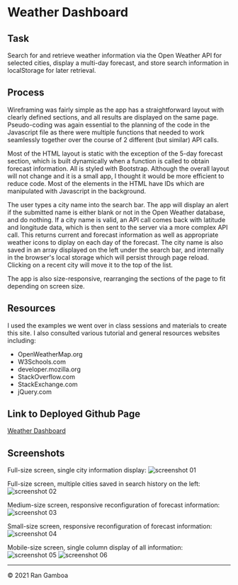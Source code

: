 # Weather Dashboard

## Task

Search for and retrieve weather information via the Open Weather API for selected cities, display a multi-day forecast, and store search information in localStorage for later retrieval.

## Process

Wireframing was fairly simple as the app has a straightforward layout with clearly defined sections, and all results are displayed on the same page. Pseudo-coding was again essential to the planning of the code in the Javascript file as there were multiple functions that needed to work seamlessly together over the course of 2 different (but similar) API calls.

Most of the HTML layout is static with the exception of the 5-day forecast section, which is built dynamically when a function is called to obtain forecast information. All is styled with Bootstrap. Although the overall layout will not change and it is a small app, I thought it would be more efficient to reduce code. Most of the elements in the HTML have IDs which are manipulated with Javascript in the background.

The user types a city name into the search bar. The app will display an alert if the submitted name is either blank or not in the Open Weather database, and do nothing. If a city name is valid, an API call comes back with latitude and longitude data, which is then sent to the server via a more complex API call. This returns current and forecast information as well as appropriate weather icons to diplay on each day of the forecast. The city name is also saved in an array displayed on the left under the search bar, and internally in the browser's local storage which will persist through page reload. Clicking on a recent city will move it to the top of the list.

The app is also size-responsive, rearranging the sections of the page to fit depending on screen size.

## Resources

I used the examples we went over in class sessions and materials to create this site. I also consulted various tutorial and general resources websites including:

* OpenWeatherMap.org
* W3Schools.com
* developer.mozilla.org
* StackOverflow.com
* StackExchange.com
* jQuery.com

## Link to Deployed Github Page

[Weather Dashboard](https://rangamboa.github.io/weather-dashboard)

## Screenshots

Full-size screen, single city information display:
![screenshot 01](images/weather-dashboard-screenshot-01.jpg)

Full-size screen, multiple cities saved in search history on the left:
![screenshot 02](images/weather-dashboard-screenshot-02.jpg)

Medium-size screen, responsive reconfiguration of forecast information:
![screenshot 03](images/weather-dashboard-screenshot-03.jpg)

Small-size screen, responsive reconfiguration of forecast information:
![screenshot 04](images/weather-dashboard-screenshot-04.jpg)

Mobile-size screen, single column display of all information:
![screenshot 05](images/weather-dashboard-screenshot-05.jpg)
![screenshot 06](images/weather-dashboard-screenshot-06.jpg)

- - -
© 2021 Ran Gamboa
